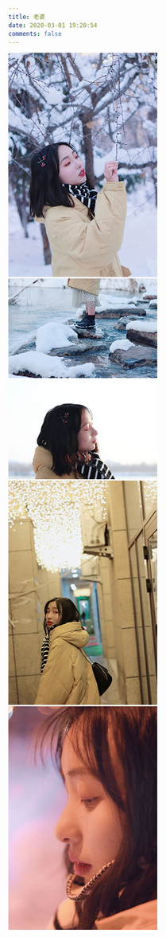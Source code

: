 ```yaml
---
title: 老婆
date: 2020-03-01 19:20:54
comments: false
---
```


<div class="gallery-page">
	<div class="img-list">
		<div class="img-column">
			<a target="_Blank"><img src="https://raw.githubusercontent.com/sfershmiss11/Photo/master/s_3.jpg"></a>
			<a target="_Blank"><img src="https://raw.githubusercontent.com/sfershmiss11/Photo/master/s_1.png"></a>
		</div>
		<div class="img-column">
			<a target="_Blank"><img src="https://raw.githubusercontent.com/sfershmiss11/Photo/master/s_2.png"></a>
		</div>
		<div class="img-column">
			<a target="_Blank"><img src="https://raw.githubusercontent.com/sfershmiss11/Photo/master/s_4.png"></a>
		</div>
	</div>
	<div class="img-list">
		<div class="img-column">
			<a target="_Blank"><img src="https://raw.githubusercontent.com/sfershmiss11/Photo/master/s_5.jpg"></a>
		</div>
	</div>
</div>
